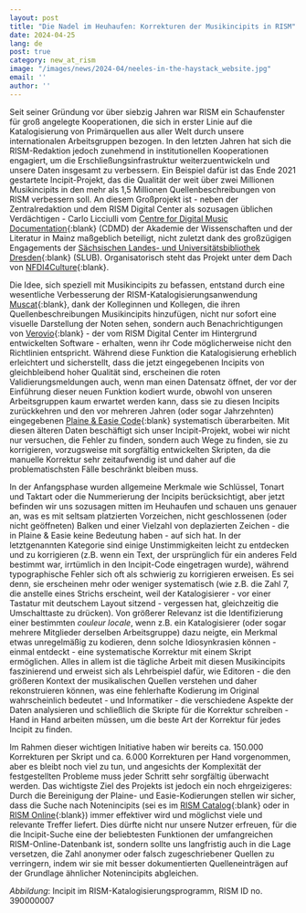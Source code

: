 ```yaml
---
layout: post
title: "Die Nadel im Heuhaufen: Korrekturen der Musikincipits in RISM"
date: 2024-04-25
lang: de
post: true
category: new_at_rism
image: "/images/news/2024-04/neeles-in-the-haystack_website.jpg"
email: ''
author: ''
---
```


Seit seiner Gründung vor über siebzig Jahren war RISM ein Schaufenster für groß angelegte Kooperationen, die sich in erster Linie auf die Katalogisierung von Primärquellen aus aller Welt durch unsere internationalen Arbeitsgruppen bezogen. In den letzten Jahren hat sich die RISM-Redaktion jedoch zunehmend in institutionellen Kooperationen engagiert, um die Erschließungsinfrastruktur weiterzuentwickeln und unsere Daten insgesamt zu verbessern. Ein Beispiel dafür ist das Ende 2021 gestartete Incipit-Projekt, das die Qualität der weit über zwei Millionen Musikincipits in den mehr als 1,5 Millionen Quellenbeschreibungen von RISM verbessern soll. An diesem Großprojekt ist - neben der Zentralredaktion und dem RISM Digital Center als sozusagen üblichen Verdächtigen - Carlo Licciulli vom [Centre for Digital Music Documentation](https://cdmd.adwmainz.de){:blank} (CDMD) der Akademie der Wissenschaften und der Literatur in Mainz maßgeblich beteiligt, nicht zuletzt dank des großzügigen Engagements der [Sächsischen Landes- und Universitätsbibliothek Dresden](https://www.slub-dresden.de){:blank} (SLUB). Organisatorisch steht das Projekt unter dem Dach von [NFDI4Culture](https://nfdi4culture.de){:blank}.

Die Idee, sich speziell mit Musikincipits zu befassen, entstand durch eine wesentliche Verbesserung der RISM-Katalogisierungsanwendung [Muscat](/community/muscat.html){:blank}, dank der Kolleginnen und Kollegen, die ihren Quellenbeschreibungen Musikincipits hinzufügen, nicht nur sofort eine visuelle Darstellung der Noten sehen, sondern auch Benachrichtigungen von [Verovio](https://rism.digital/tools/verovio.html){:blank} - der vom RISM Digital Center im Hintergrund entwickelten Software - erhalten, wenn ihr Code möglicherweise nicht den Richtlinien entspricht. Während diese Funktion die Katalogisierung erheblich erleichtert und sicherstellt, dass die jetzt eingegebenen Incipits von gleichbleibend hoher Qualität sind, erscheinen die roten Validierungsmeldungen auch, wenn man einen Datensatz öffnet, der vor der Einführung dieser neuen Funktion kodiert wurde, obwohl von unseren Arbeitsgruppen kaum erwartet werden kann, dass sie zu diesen Incipits zurückkehren und den vor mehreren Jahren (oder sogar Jahrzehnten) eingegebenen [Plaine & Easie Code](https://www.iaml.info/plaine-easie-code){:blank} systematisch überarbeiten. Mit diesen älteren Daten beschäftigt sich unser Incipit-Projekt, wobei wir nicht nur versuchen, die Fehler zu finden, sondern auch Wege zu finden, sie zu korrigieren, vorzugsweise mit sorgfältig entwickelten Skripten, da die manuelle Korrektur sehr zeitaufwendig ist und daher auf die problematischsten Fälle beschränkt bleiben muss.

In der Anfangsphase wurden allgemeine Merkmale wie Schlüssel, Tonart und Taktart oder die Nummerierung der Incipits berücksichtigt, aber jetzt befinden wir uns sozusagen mitten im Heuhaufen und schauen uns genauer an, was es mit seltsam platzierten Vorzeichen, nicht geschlossenen (oder nicht geöffneten) Balken und einer Vielzahl von deplazierten Zeichen - die in Plaine & Easie keine Bedeutung haben - auf sich hat. In der letztgenannten Kategorie sind einige Unstimmigkeiten leicht zu entdecken und zu korrigieren (z.B. wenn ein Text, der ursprünglich für ein anderes Feld bestimmt war, irrtümlich in den Incipit-Code eingetragen wurde), während typographische Fehler sich oft als schwierig zu korrigieren erweisen. Es sei denn, sie erscheinen mehr oder weniger systematisch (wie z.B. die Zahl 7, die anstelle eines Strichs erscheint, weil der Katalogisierer - vor einer Tastatur mit deutschem Layout sitzend - vergessen hat, gleichzeitig die Umschalttaste zu drücken). Von größerer Relevanz ist die Identifizierung einer bestimmten _couleur locale_, wenn z.B. ein Katalogisierer (oder sogar mehrere Mitglieder derselben Arbeitsgruppe) dazu neigte, ein Merkmal etwas unregelmäßig zu kodieren, denn solche Idiosynkrasien können - einmal entdeckt - eine systematische Korrektur mit einem Skript ermöglichen. Alles in allem ist die tägliche Arbeit mit diesen Musikincipits faszinierend und erweist sich als Lehrbeispiel dafür, wie Editoren - die den größeren Kontext der musikalischen Quellen verstehen und daher rekonstruieren können, was eine fehlerhafte Kodierung im Original wahrscheinlich bedeutet - und Informatiker - die verschiedene Aspekte der Daten analysieren und schließlich die Skripte für die Korrektur schreiben - Hand in Hand arbeiten müssen, um die beste Art der Korrektur für jedes Incipit zu finden.

Im Rahmen dieser wichtigen Initiative haben wir bereits ca. 150.000 Korrekturen per Skript und ca. 6.000 Korrekturen per Hand vorgenommen, aber es bleibt noch viel zu tun, und angesichts der Komplexität der festgestellten Probleme muss jeder Schritt sehr sorgfältig überwacht werden. Das wichtigste Ziel des Projekts ist jedoch ein noch ehrgeizigeres: Durch die Bereinigung der Plaine- und Easie-Kodierungen stellen wir sicher, dass die Suche nach Notenincipits (sei es im [RISM Catalog](https://opac.rism.info/metaopac/start.do?View=rism&SearchType=2&Language=de){:blank} oder in [RISM Online](https://rism.online/?mode=incipits){:blank}) immer effektiver wird und möglichst viele und relevante Treffer liefert. Dies dürfte nicht nur unsere Nutzer erfreuen, für die die Incipit-Suche eine der beliebtesten Funktionen der umfangreichen RISM-Online-Datenbank ist, sondern sollte uns langfristig auch in die Lage versetzen, die Zahl anonymer oder falsch zugeschriebener Quellen zu verringern, indem wir sie mit besser dokumentierten Quelleneinträgen auf der Grundlage ähnlicher Notenincipits abgleichen.

_Abbildung_: Incipit im RISM-Katalogisierungsprogramm, RISM ID no. 390000007
 
